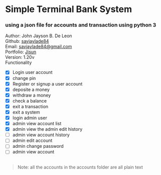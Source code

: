 # Simple Terminal Bank System

### using a json file for accounts and transaction using python 3<br>

Author: John Jayson B. De Leon<br>
Github: [savjaylade84](github.com/savjaylade84) <br>
Email: savjaylade84@gmail.com<br>
Portfolio: [Jisun](https://savjaylade84.github.io/Jisun.github.io/)<br>
Version: 1.20v<br>
Functionality <br>

- [x] Login user account
- [x] change pin
- [x] Register or signup a user account
- [x] deposite a money
- [x] withdraw a money
- [x] check a balance
- [x] exit a transaction
- [x] exit a system
- [x] login admin user
- [x] admin view account list
- [x] admin view the admin edit history
- [ ] admin view account history
- [ ] admin edit account
- [ ] admin change password
- [ ] admin view account
<br><br>

> Note: all the accounts in the accounts folder are all plain text
